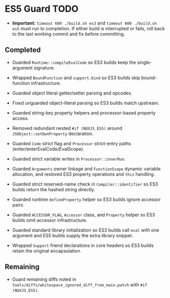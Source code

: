 # ES5 Guard TODO

- **Important:** `timeout 600 ./build.sh es3` and `timeout 600 ./build.sh es5` must run to completion. If either build is interrupted or fails, roll back to the last working commit and fix before committing.

## Completed
- Guarded `Runtime::compileEvalCode` so ES3 builds keep the single-argument signature.
- Wrapped `BoundFunction` and `support.bind` so ES3 builds skip bound-function infrastructure.
- Guarded object literal getter/setter parsing and opcodes.
- Fixed unguarded object-literal parsing so ES3 builds match upstream.

- Guarded string-key property helpers and processor-based property access.
- Removed redundant nested `#if (NUXJS_ES5)` around `JSObject::setOwnProperty` declaration.
- Guarded `Code` strict flag and `Processor` strict-entry paths (enter/enterEvalCode/EvalScope).
- Guarded strict variable writes in `Processor::innerRun`.
- Guarded `Arguments` owner linkage and `FunctionScope` dynamic variable allocation, and restored ES3 property operations and `this` handling.
- Guarded strict reserved-name check in `Compiler::identifier` so ES3 builds return the hashed string directly.
- Guarded runtime `defineProperty` helper so ES3 builds ignore accessor pairs.
- Guarded `ACCESSOR_FLAG`, `Accessor` class, and `Property` helper so ES3 builds omit accessor infrastructure.
- Guarded standard library initialization so ES3 builds call `eval` with one argument and ES5 builds supply the extra library snippet.
- Wrapped `Support` friend declarations in core headers so ES3 builds retain the original encapsulation.

## Remaining
- Guard remaining diffs noted in `tools/diffs/whitespace_ignored_diff_from_main.patch` with `#if (NUXJS_ES5)`.

